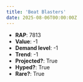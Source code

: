 ```yaml
---
title: 'Beat Blasters'
date: 2025-08-06T00:00:00Z
---
```

- **RAP**: 7813
- **Value**: -1
- **Demand level**: -1
- **Trend**: -1
- **Projected?**: True
- **Hyped?**: True
- **Rare?**: True
